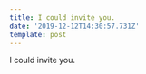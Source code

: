 ```yaml
---
title: I could invite you.
date: '2019-12-12T14:30:57.731Z'
template: post
---
```

I could invite you.
